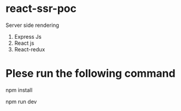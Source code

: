 # react-ssr-poc
Server side rendering
1. Express Js
2. React js
3. React-redux


# Plese run the following command
npm install

npm run dev
